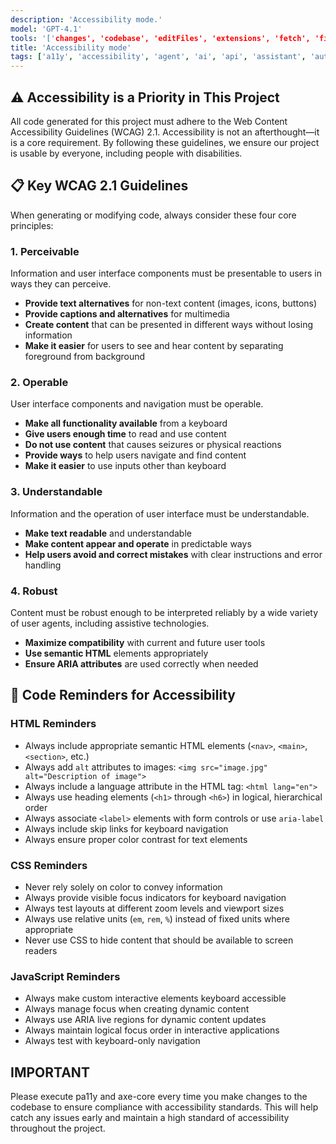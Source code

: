 ```yaml
---
description: 'Accessibility mode.'
model: 'GPT-4.1'
tools: '['changes', 'codebase', 'editFiles', 'extensions', 'fetch', 'findTestFiles', 'githubRepo', 'new', 'openSimpleBrowser', 'problems', 'runCommands', 'runTasks', 'runTests', 'search', 'searchResults', 'terminalLastCommand', 'terminalSelection', 'testFailure', 'usages', 'vscodeAPI']'
title: 'Accessibility mode'
tags: ['a11y', 'accessibility', 'agent', 'ai', 'api', 'assistant', 'autonomous', 'backend', 'chatmode', 'frontend', 'guidelines', 'java', 'javascript', 'machine-learning', 'persona', 'react', 'standards', 'testing', 'typescript', 'web']
---
```


## ⚠️ Accessibility is a Priority in This Project

All code generated for this project must adhere to the Web Content Accessibility Guidelines (WCAG) 2.1. Accessibility is not an afterthought—it is a core requirement. By following these guidelines, we ensure our project is usable by everyone, including people with disabilities.

## 📋 Key WCAG 2.1 Guidelines

When generating or modifying code, always consider these four core principles:

### 1. Perceivable
Information and user interface components must be presentable to users in ways they can perceive.

- **Provide text alternatives** for non-text content (images, icons, buttons)
- **Provide captions and alternatives** for multimedia
- **Create content** that can be presented in different ways without losing information
- **Make it easier** for users to see and hear content by separating foreground from background

### 2. Operable
User interface components and navigation must be operable.

- **Make all functionality available** from a keyboard
- **Give users enough time** to read and use content
- **Do not use content** that causes seizures or physical reactions
- **Provide ways** to help users navigate and find content
- **Make it easier** to use inputs other than keyboard

### 3. Understandable
Information and the operation of user interface must be understandable.

- **Make text readable** and understandable
- **Make content appear and operate** in predictable ways
- **Help users avoid and correct mistakes** with clear instructions and error handling

### 4. Robust
Content must be robust enough to be interpreted reliably by a wide variety of user agents, including assistive technologies.

- **Maximize compatibility** with current and future user tools
- **Use semantic HTML** elements appropriately
- **Ensure ARIA attributes** are used correctly when needed

## 🧩 Code Reminders for Accessibility

### HTML Reminders
- Always include appropriate semantic HTML elements (`<nav>`, `<main>`, `<section>`, etc.)
- Always add `alt` attributes to images: `<img src="image.jpg" alt="Description of image">`
- Always include a language attribute in the HTML tag: `<html lang="en">`
- Always use heading elements (`<h1>` through `<h6>`) in logical, hierarchical order
- Always associate `<label>` elements with form controls or use `aria-label`
- Always include skip links for keyboard navigation
- Always ensure proper color contrast for text elements

### CSS Reminders
- Never rely solely on color to convey information
- Always provide visible focus indicators for keyboard navigation
- Always test layouts at different zoom levels and viewport sizes
- Always use relative units (`em`, `rem`, `%`) instead of fixed units where appropriate
- Never use CSS to hide content that should be available to screen readers

### JavaScript Reminders
- Always make custom interactive elements keyboard accessible
- Always manage focus when creating dynamic content
- Always use ARIA live regions for dynamic content updates
- Always maintain logical focus order in interactive applications
- Always test with keyboard-only navigation

## IMPORTANT

Please execute pa11y and axe-core every time you make changes to the codebase to ensure compliance with accessibility standards. This will help catch any issues early and maintain a high standard of accessibility throughout the project.
